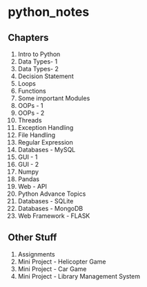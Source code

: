 # python_notes

## Chapters
  1. Intro to Python<br>
  2. Data Types- 1<br>
  3. Data Types- 2<br>
  4. Decision Statement<br>
  5. Loops<br>
  6. Functions<br>
  7. Some important Modules<br>
  8. OOPs - 1<br>
  9. OOPs - 2<br>
  10. Threads<br>
  11. Exception Handling<br>
  12. File Handling<br>
  13. Regular Expression<br>
  14. Databases - MySQL<br>
  15. GUI - 1<br>
  16. GUI - 2<br>
  17. Numpy<br>
  18. Pandas<br>
  19. Web - API<br>
  20. Python Advance Topics<br>
  21. Databases - SQLite<br>
  22. Databases - MongoDB<br>
  23. Web Framework - FLASK<br>

## Other Stuff
  1. Assignments<br>
  2. Mini Project - Helicopter Game<br>
  3. Mini Project - Car Game<br>
  4. Mini Project - Library Management System<br>


